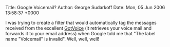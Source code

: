 Title: Google Voicemail?
Author: George Sudarkoff
Date: Mon, 05 Jun 2006 13:58:37 +0000

I was trying to create a filter that would automatically tag the
messages received from the excellent [GotVoice](http://gotvoice.com/)
(it retrieves your voice mail and forwards it to your email address)
when Google told me that "The label name "Voicemail" is invalid". Well,
well, well!
